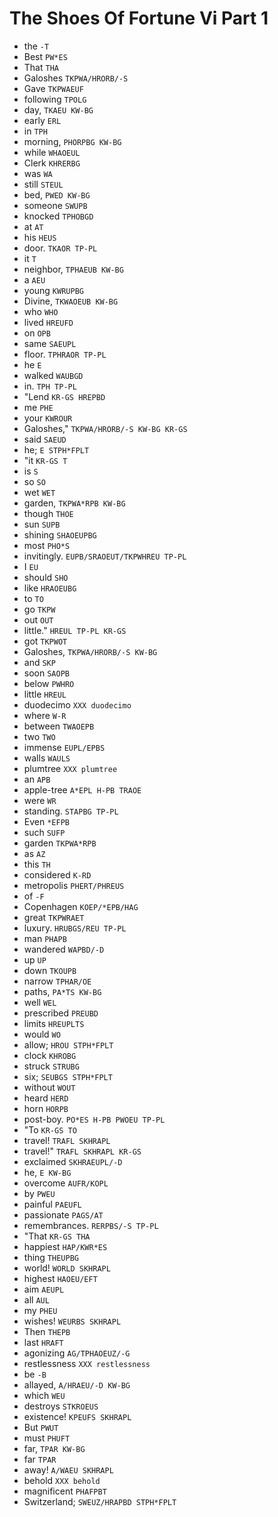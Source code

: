 # The Shoes Of Fortune Vi Part 1

* the `-T`
* Best `PW*ES`
* That `THA`
* Galoshes `TKPWA/HRORB/-S`
* Gave `TKPWAEUF`
* following `TPOLG`
* day, `TKAEU KW-BG`
* early `ERL`
* in `TPH`
* morning, `PHORPBG KW-BG`
* while `WHAOEUL`
* Clerk `KHRERBG`
* was `WA`
* still `STEUL`
* bed, `PWED KW-BG`
* someone `SWUPB`
* knocked `TPHOBGD`
* at `AT`
* his `HEUS`
* door. `TKAOR TP-PL`
* it `T`
* neighbor, `TPHAEUB KW-BG`
* a `AEU`
* young `KWRUPBG`
* Divine, `TKWAOEUB KW-BG`
* who `WHO`
* lived `HREUFD`
* on `OPB`
* same `SAEUPL`
* floor. `TPHRAOR TP-PL`
* he `E`
* walked `WAUBGD`
* in. `TPH TP-PL`
* "Lend `KR-GS HREPBD`
* me `PHE`
* your `KWROUR`
* Galoshes," `TKPWA/HRORB/-S KW-BG KR-GS`
* said `SAEUD`
* he; `E STPH*FPLT`
* "it `KR-GS T`
* is `S`
* so `SO`
* wet `WET`
* garden, `TKPWA*RPB KW-BG`
* though `THOE`
* sun `SUPB`
* shining `SHAOEUPBG`
* most `PHO*S`
* invitingly. `EUPB/SRAOEUT/TKPWHREU TP-PL`
* I `EU`
* should `SHO`
* like `HRAOEUBG`
* to `TO`
* go `TKPW`
* out `OUT`
* little." `HREUL TP-PL KR-GS`
* got `TKPWOT`
* Galoshes, `TKPWA/HRORB/-S KW-BG`
* and `SKP`
* soon `SAOPB`
* below `PWHRO`
* little `HREUL`
* duodecimo `XXX duodecimo`
* where `W-R`
* between `TWAOEPB`
* two `TWO`
* immense `EUPL/EPBS`
* walls `WAULS`
* plumtree `XXX plumtree`
* an `APB`
* apple-tree `A*EPL H-PB TRAOE`
* were `WR`
* standing. `STAPBG TP-PL`
* Even `*EFPB`
* such `SUFP`
* garden `TKPWA*RPB`
* as `AZ`
* this `TH`
* considered `K-RD`
* metropolis `PHERT/PHREUS`
* of `-F`
* Copenhagen `KOEP/*EPB/HAG`
* great `TKPWRAET`
* luxury. `HRUBGS/REU TP-PL`
* man `PHAPB`
* wandered `WAPBD/-D`
* up `UP`
* down `TKOUPB`
* narrow `TPHAR/OE`
* paths, `PA*TS KW-BG`
* well `WEL`
* prescribed `PREUBD`
* limits `HREUPLTS`
* would `WO`
* allow; `HROU STPH*FPLT`
* clock `KHROBG`
* struck `STRUBG`
* six; `SEUBGS STPH*FPLT`
* without `WOUT`
* heard `HERD`
* horn `HORPB`
* post-boy. `PO*ES H-PB PWOEU TP-PL`
* "To `KR-GS TO`
* travel! `TRAFL SKHRAPL`
* travel!" `TRAFL SKHRAPL KR-GS`
* exclaimed `SKHRAEUPL/-D`
* he, `E KW-BG`
* overcome `AUFR/KOPL`
* by `PWEU`
* painful `PAEUFL`
* passionate `PAGS/AT`
* remembrances. `RERPBS/-S TP-PL`
* "That `KR-GS THA`
* happiest `HAP/KWR*ES`
* thing `THEUPBG`
* world! `WORLD SKHRAPL`
* highest `HAOEU/EFT`
* aim `AEUPL`
* all `AUL`
* my `PHEU`
* wishes! `WEURBS SKHRAPL`
* Then `THEPB`
* last `HRAFT`
* agonizing `AG/TPHAOEUZ/-G`
* restlessness `XXX restlessness`
* be `-B`
* allayed, `A/HRAEU/-D KW-BG`
* which `WEU`
* destroys `STKROEUS`
* existence! `KPEUFS SKHRAPL`
* But `PWUT`
* must `PHUFT`
* far, `TPAR KW-BG`
* far `TPAR`
* away! `A/WAEU SKHRAPL`
* behold `XXX behold`
* magnificent `PHAFPBT`
* Switzerland; `SWEUZ/HRAPBD STPH*FPLT`
